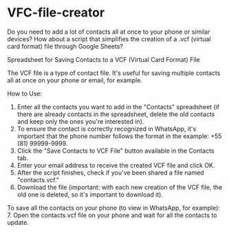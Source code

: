 # VFC-file-creator
Do you need to add a lot of contacts all at once to your phone or similar devices? How about a script that simplifies the creation of a .vcf (virtual card format) file through Google Sheets?

Spreadsheet for Saving Contacts to a VCF (Virtual Card Format) File

The VCF file is a type of contact file. It's useful for saving multiple contacts all at once on your phone or email, for example.

How to Use:
1. Enter all the contacts you want to add in the "Contacts" spreadsheet (if there are already contacts in the spreadsheet, delete the old contacts and keep only the ones you're interested in).
2. To ensure the contact is correctly recognized in WhatsApp, it's important that the phone number follows the format in the example: +55 (81) 99999-9999.
3. Click the "Save Contacts to VCF File" button available in the Contacts tab.
4. Enter your email address to receive the created VCF file and click OK.
5. After the script finishes, check if you've been shared a file named "contacts.vcf."
6. Download the file (important: with each new creation of the VCF file, the old one is deleted, so it's important to download it).

To save all the contacts on your phone (to view in WhatsApp, for example):
7. Open the contacts.vcf file on your phone and wait for all the contacts to update.
